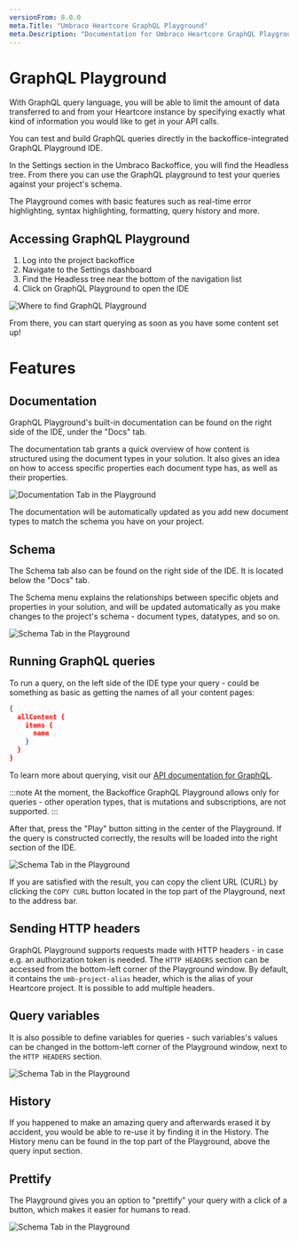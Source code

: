 ```yaml
---
versionFrom: 8.0.0
meta.Title: "Umbraco Heartcore GraphQL Playground"
meta.Description: "Documentation for Umbraco Heartcore GraphQL Playground"
---
```


# GraphQL Playground

With GraphQL query language, you will be able to limit the amount of data transferred to and from your Heartcore instance by specifying exactly what kind of information you would like to get in your API calls.

You can test and build GraphQL queries directly in the backoffice-integrated GraphQL Playground IDE.

In the Settings section in the Umbraco Backoffice, you will find the Headless tree. From there you can use the GraphQL playground to test your queries against your project's schema.

The Playground comes with basic features such as real-time error highlighting, syntax highlighting, formatting, query history and more.

## Accessing GraphQL Playground

1. Log into the project backoffice
2. Navigate to the Settings dashboard
3. Find the Headless tree near the bottom of the navigation list
4. Click on GraphQL Playground to open the IDE

![Where to find GraphQL Playground](images/where-to-find-graphql-playground.png)

From there, you can start querying as soon as you have some content set up!

# Features

## Documentation

GraphQL Playground's built-in documentation can be found on the right side of the IDE, under the "Docs" tab.

The documentation tab grants a quick overview of how content is structured using the document types in your solution. It also gives an idea on how to access specific properties each document type has, as well as their properties.

![Documentation Tab in the Playground](images/docs-helper.png)

The documentation will be automatically updated as you add new document types to match the schema you have on your project.

## Schema

The Schema tab also can be found on the right side of the IDE. It is located below the "Docs" tab.

The Schema menu explains the relationships between specific objets and properties in your solution, and will be updated automatically as you make changes to the project's schema - document types, datatypes, and so on.

![Schema Tab in the Playground](images/schema-helper.png)

## Running GraphQL queries

To run a query, on the left side of the IDE type your query - could be something as basic as getting the names of all your content pages:

```json
{
  allContent {
    items {
      name
    }
  }
}
```

To learn more about querying, visit our [API documentation for GraphQL](../../API-Documentation/GraphQL/index.md).

:::note
At the moment, the Backoffice GraphQL Playground allows only for queries - other operation types, that is mutations and subscriptions, are not supported.
:::

After that, press the "Play" button sitting in the center of the Playground. If the query is constructed correctly, the results will be loaded into the right section of the IDE.

![Schema Tab in the Playground](images/sample-query.png)

If you are satisfied with the result, you can copy the client URL (CURL) by clicking the `COPY CURL` button located in the top part of the Playground, next to the address bar.

## Sending HTTP headers

GraphQL Playground supports requests made with HTTP headers - in case e.g. an authorization token is needed.
The `HTTP HEADERS` section can be accessed from the bottom-left corner of the Playground window. By default, it contains the `umb-project-alias` header, which is the alias of your Heartcore project.
It is possible to add multiple headers.

## Query variables

It is also possible to define variables for queries - such variables's values can be changed in the bottom-left corner of the Playground window, next to the `HTTP HEADERS` section.

![Schema Tab in the Playground](images/query-variables.png)

## History

If you happened to make an amazing query and afterwards erased it by accident, you would be able to re-use it by finding it in the History.
The History menu can be found in the top part of the Playground, above the query input section.

## Prettify

The Playground gives you an option to "prettify" your query with a click of a button, which makes it easier for humans to read.

![Schema Tab in the Playground](images/prettify.png)